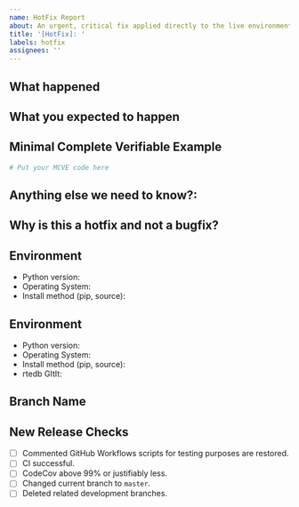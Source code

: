 ```yaml
---
name: HotFix Report
about: An urgent, critical fix applied directly to the live environment, often bypassing regular development cycles.
title: '[HotFix]: '
labels: hotfix
assignees: ''
---
```


## What happened

## What you expected to happen

## Minimal Complete Verifiable Example

<!-- See http://matthewrocklin.com/blog/work/2018/02/28/minimal-bug-reports or https://stackoverflow.com/help/mcve for an example -->

```python
# Put your MCVE code here
```

## Anything else we need to know?:

## Why is this a hotfix and not a bugfix?

## Environment

- Python version:
- Operating System:
- Install method (pip, source):

## Environment

- Python version:
- Operating System:
- Install method (pip, source):
- rtedb GItIt:

## Branch Name

## New Release Checks

- [ ] Commented GitHub Workflows scripts for testing purposes are restored.
- [ ] CI successful.
- [ ] CodeCov above 99% or justifiably less.
- [ ] Changed current branch to `master`.
- [ ] Deleted related development branches.
